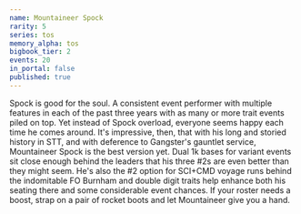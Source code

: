 ```yaml
---
name: Mountaineer Spock
rarity: 5
series: tos
memory_alpha: tos
bigbook_tier: 2
events: 20
in_portal: false
published: true
---
```


Spock is good for the soul. A consistent event performer with multiple features in each of the past three years with as many or more trait events piled on top. Yet instead of Spock overload, everyone seems happy each time he comes around. It's impressive, then, that with his long and storied history in STT, and with deference to Gangster's gauntlet service, Mountaineer Spock is the best version yet. Dual 1k bases for variant events sit close enough behind the leaders that his three #2s are even better than they might seem. He's also the #2 option for SCI+CMD voyage runs behind the indomitable FO Burnham and double digit traits help enhance both his seating there and some considerable event chances. If your roster needs a boost, strap on a pair of rocket boots and let Mountaineer give you a hand.
